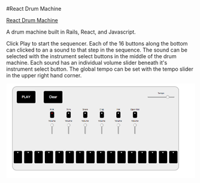 #React Drum Machine

[React Drum Machine](www.google.com)

A drum machine built in Rails, React, and Javascript.

Click Play to start the sequencer.  Each of the 16 buttons along the bottom can
clicked to an a sound to that step in the sequence.  The sound can be selected
with the instrument select buttons in the middle of the drum machine.  Each sound
has an individual volume slider beneath it's instrument select button.  The global
tempo can be set with the tempo slider in the upper right hand corner.


![screenshot]

[screenshot]: docs/screenshot.png
